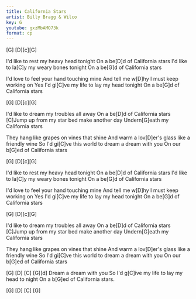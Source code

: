 ```yaml
---
title: California Stars
artist: Billy Bragg & Wilco
key: G
youtube: gxzMbAMO73k
format: cp
---
```


[G] [D][c][G]

I'd like to rest my heavy head tonight
On a be[D]d of California stars
I'd like to la[C]y my weary bones tonight
On a be[G]d of California stars

I'd love to feel your hand touching mine
And tell me w[D]hy I must keep working on
Yes I'd gi[C]ve my life to lay my head tonight
On a be[G]d of California stars

[G] [D][c][G]

I'd like to dream my troubles all away
On a be[D]d of California stars
[C]Jump up from my star bed make another day
Undern[G]eath my California stars

They hang like grapes on vines that shine
And warm a lov[D]er's glass like a friendly wine
So I'd gi[C]ve this world to dream a dream with you
On our b[G]ed of California stars

[G] [D][c][G]

I'd like to rest my heavy head tonight
On a be[D]d of California stars
I'd like to la[C]y my weary bones tonight
On a be[G]d of California stars

I'd love to feel your hand touching mine
And tell me w[D]hy I must keep working on
Yes I'd gi[C]ve my life to lay my head tonight
On a be[G]d of California stars

[G] [D][c][G]

I'd like to dream my troubles all away
On a be[D]d of California stars
[C]Jump up from my star bed make another day
Undern[G]eath my California stars

They hang like grapes on vines that shine
And warm a lov[D]er's glass like a friendly wine
So I'd gi[C]ve this world to dream a dream with you
On our b[G]ed of California stars

[G] [D] [C] [G][d]
Dream a dream with you
So I'd g[C]ive my life to lay my head to night
On a b[G]ed of California stars.

[G] [D] [C] [G]
